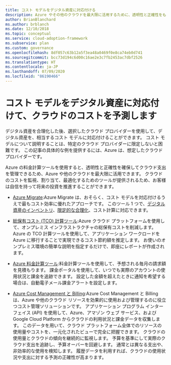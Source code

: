 ```yaml
---
title: コスト モデルをデジタル資産に対応付ける
description: Azure やその他のクラウドを最大限に活用するために、透明性と正確性をもってクラウド支出を予測および管理するのに役立つ Azure の料金計算ツールについて説明します。
author: BrianBlanchard
ms.author: brblanch
ms.date: 12/10/2018
ms.topic: conceptual
ms.service: cloud-adoption-framework
ms.subservice: plan
ms.custom: governance
ms.openlocfilehash: 8df057c63b12a5f3ea48a0469f0e8ca74eb0d741
ms.sourcegitcommit: bcc73d194c6d00c16ae2e3c7fb2453ac7dbf2526
ms.translationtype: HT
ms.contentlocale: ja-JP
ms.lasthandoff: 07/09/2020
ms.locfileid: "86190466"
---
```

# <a name="align-cost-models-with-the-digital-estate-to-forecast-cloud-costs"></a>コスト モデルをデジタル資産に対応付けて、クラウドのコストを予測します

デジタル資産を合理化した後、選択したクラウド プロバイダーを使用して、デジタル資産を、相当するコスト モデルに対応付けることができます。 コスト モデルについて説明することは、特定のクラウド プロバイダーに限定しないと困難です。 この記事の具体的な例を提供するには、Azure は、想定したクラウド プロバイダーです。

Azure の料金計算ツールを使用すると、透明性と正確性を確保してクラウド支出を管理できるため、Azure や他のクラウドを最大限に活用できます。 クラウドのコストを監視、割り当て、最適化するためのツールが提供されるため、お客様は自信を持って将来の投資を推進することができます。

- [Azure Migrate](https://docs.microsoft.com/azure/migrate/migrate-services-overview):Azure Migrate は、おそらく、コスト モデルを対応付けるうえで最もコスト効率に優れたアプローチです。 このツール 1 つで、[デジタル資産のインベントリ](./inventory.md)、[限定的な合理化](./rationalize.md)、コスト計算に対応できます。

- [総保有コスト (TCO) 計算ツール](https://azure.microsoft.com/pricing/tco/calculator):Azure クラウド プラットフォームを使用して、オンプレミス インフラストラクチャの総保有コストを削減します。 Azure の TCO 計算ツールを使用して、アプリケーション ワークロードを Azure に移行することで実現できるコスト節約額を推定します。 お使いのオンプレミス環境の簡単な説明を指定するだけで、即座にレポートが作成されます。

- [Azure 料金計算ツール](https://azure.microsoft.com/pricing/calculator):料金計算ツールを使用して、予想される毎月の請求額を見積もります。 課金ポータルを使用して、いつでも実際のアカウントの使用状況と課金を追跡できます。 設定した金額を超えたときに通知を希望する場合は、自動電子メール課金アラートを設定します。

- [Azure Cost Management と Billing](https://docs.microsoft.com/azure/cost-management-billing/cost-management-billing-overview):Azure Cost Management と Billing は、Azure や他のクラウド リソースを効果的に使用および管理するのに役立つコスト管理ソリューションです。 アプリケーション プログラム インターフェイス (API) を使用して、Azure、アマゾン ウェブ サービス、および Google Cloud Platform からクラウドの利用状況と課金データを収集します。 このデータを用いて、クラウド プラットフォーム全体でのリソースの使用量やコストを、一元化されたビューで完全に把握できます。 クラウドの使用量とクラウドの傾向を継続的に監視します。 予算を基準にして実際のクラウド支出を追跡し、予算オーバーを回避します。 通常とは異なる支出や、非効率的な使用を検知します。 履歴データを利用すれば、クラウドの使用状況や支出に対する予測の正確性が高まります。
